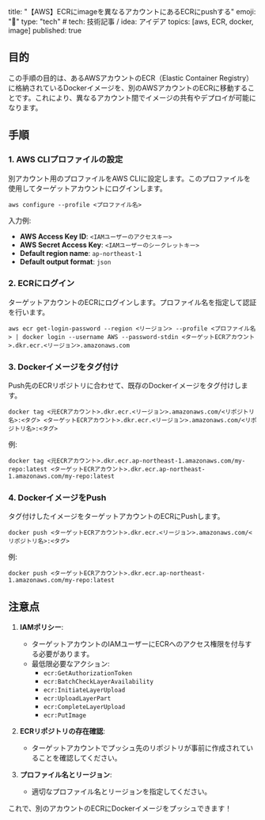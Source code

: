 

title: "【AWS】ECRにimageを異なるアカウントにあるECRにpushする"
emoji: "🐛"
type: "tech" # tech: 技術記事 / idea: アイデア
topics: [aws, ECR, docker, image]
published: true


## 目的
この手順の目的は、あるAWSアカウントのECR（Elastic Container Registry）に格納されているDockerイメージを、別のAWSアカウントのECRに移動することです。これにより、異なるアカウント間でイメージの共有やデプロイが可能になります。

## 手順

### 1. AWS CLIプロファイルの設定
別アカウント用のプロファイルをAWS CLIに設定します。このプロファイルを使用してターゲットアカウントにログインします。

```
aws configure --profile <プロファイル名>
```

入力例:
- **AWS Access Key ID**: `<IAMユーザーのアクセスキー>`
- **AWS Secret Access Key**: `<IAMユーザーのシークレットキー>`
- **Default region name**: `ap-northeast-1`
- **Default output format**: `json`

### 2. ECRにログイン
ターゲットアカウントのECRにログインします。プロファイル名を指定して認証を行います。

```
aws ecr get-login-password --region <リージョン> --profile <プロファイル名> | docker login --username AWS --password-stdin <ターゲットECRアカウント>.dkr.ecr.<リージョン>.amazonaws.com
```



### 3. Dockerイメージをタグ付け
Push先のECRリポジトリに合わせて、既存のDockerイメージをタグ付けします。

```
docker tag <元ECRアカウント>.dkr.ecr.<リージョン>.amazonaws.com/<リポジトリ名>:<タグ> <ターゲットECRアカウント>.dkr.ecr.<リージョン>.amazonaws.com/<リポジトリ名>:<タグ>
```

例:
```
docker tag <元ECRアカウント>.dkr.ecr.ap-northeast-1.amazonaws.com/my-repo:latest <ターゲットECRアカウント>.dkr.ecr.ap-northeast-1.amazonaws.com/my-repo:latest
```



### 4. DockerイメージをPush
タグ付けしたイメージをターゲットアカウントのECRにPushします。

```
docker push <ターゲットECRアカウント>.dkr.ecr.<リージョン>.amazonaws.com/<リポジトリ名>:<タグ>
```

例:
```
docker push <ターゲットECRアカウント>.dkr.ecr.ap-northeast-1.amazonaws.com/my-repo:latest
```



## 注意点
1. **IAMポリシー**:
   - ターゲットアカウントのIAMユーザーにECRへのアクセス権限を付与する必要があります。
   - 最低限必要なアクション:
     - `ecr:GetAuthorizationToken`
     - `ecr:BatchCheckLayerAvailability`
     - `ecr:InitiateLayerUpload`
     - `ecr:UploadLayerPart`
     - `ecr:CompleteLayerUpload`
     - `ecr:PutImage`

2. **ECRリポジトリの存在確認**:
   - ターゲットアカウントでプッシュ先のリポジトリが事前に作成されていることを確認してください。

3. **プロファイル名とリージョン**:
   - 適切なプロファイル名とリージョンを指定してください。



これで、別のアカウントのECRにDockerイメージをプッシュできます！
